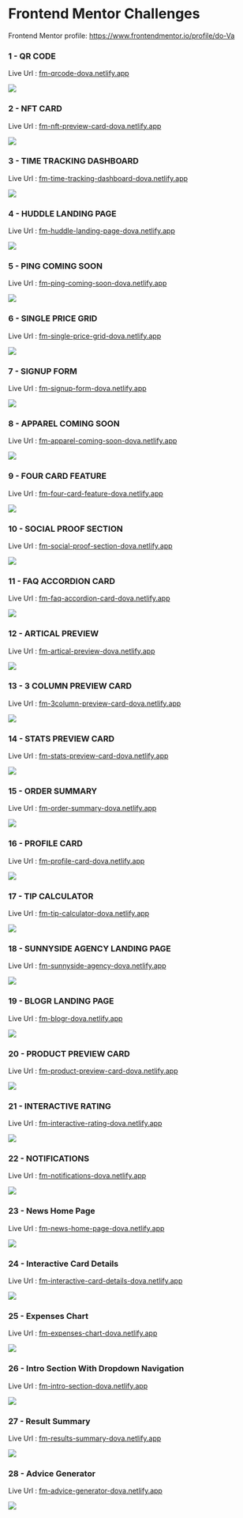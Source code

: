 # Frontend Mentor Challenges

Frontend Mentor profile: https://www.frontendmentor.io/profile/do-Va

### 1 - QR CODE

Live Url : [fm-qrcode-dova.netlify.app](https://fm-qrcode-dova.netlify.app/)

![](images/qr-code.jpg)

### 2 - NFT CARD

Live Url : [fm-nft-preview-card-dova.netlify.app](https://fm-nft-preview-card-dova.netlify.app/)

![](images/nft-card.jpg)

### 3 - TIME TRACKING DASHBOARD

Live Url : [fm-time-tracking-dashboard-dova.netlify.app](https://fm-time-tracking-dashboard-dova.netlify.app/)

![](images/time-tracking-dashboard.jpg)

### 4 - HUDDLE LANDING PAGE

Live Url : [fm-huddle-landing-page-dova.netlify.app](https://fm-huddle-landing-page-dova.netlify.app/)

![](images/huddle-landing-page.jpg)

### 5 - PING COMING SOON

Live Url : [fm-ping-coming-soon-dova.netlify.app](https://fm-ping-coming-soon-dova.netlify.app/)

![](images/ping-coming-soon.jpg)

### 6 - SINGLE PRICE GRID

Live Url : [fm-single-price-grid-dova.netlify.app](https://fm-single-price-grid-dova.netlify.app/)

![](images/single-price-grid.jpg)

### 7 - SIGNUP FORM

Live Url : [fm-signup-form-dova.netlify.app](https://fm-signup-form-dova.netlify.app/)

![](images/signup-form.jpg)

### 8 - APPAREL COMING SOON

Live Url : [fm-apparel-coming-soon-dova.netlify.app](https://fm-apparel-coming-soon-dova.netlify.app/)

![](images/apparel-coming-soon.jpg)

### 9 - FOUR CARD FEATURE

Live Url : [fm-four-card-feature-dova.netlify.app](https://fm-four-card-feature-dova.netlify.app/)

![](images/four-card-feature.jpg)

### 10 - SOCIAL PROOF SECTION

Live Url : [fm-social-proof-section-dova.netlify.app](https://fm-social-proof-section-dova.netlify.app/)

![](images/social-proof-section.jpg)

### 11 - FAQ ACCORDION CARD

Live Url : [fm-faq-accordion-card-dova.netlify.app](https://fm-faq-accordion-card-dova.netlify.app/)

![](images/faq-accordion-card.jpg)

### 12 - ARTICAL PREVIEW

Live Url : [fm-artical-preview-dova.netlify.app](https://fm-artical-preview-dova.netlify.app/)

![](images/artical-preview.jpg)

### 13 - 3 COLUMN PREVIEW CARD

Live Url : [fm-3column-preview-card-dova.netlify.app](https://fm-3column-preview-card-dova.netlify.app/)

![](images/3column-preview-card.jpg)

### 14 - STATS PREVIEW CARD

Live Url : [fm-stats-preview-card-dova.netlify.app](https://fm-stats-preview-card-dova.netlify.app/)

![](images/stats-preview-card.jpg)

### 15 - ORDER SUMMARY

Live Url : [fm-order-summary-dova.netlify.app](https://fm-order-summary-dova.netlify.app/)

![](images/order-summary.jpg)

### 16 - PROFILE CARD

Live Url : [fm-profile-card-dova.netlify.app](https://fm-profile-card-dova.netlify.app/)

![](images/profile-card.jpg)

### 17 - TIP CALCULATOR

Live Url : [fm-tip-calculator-dova.netlify.app](https://fm-tip-calculator-dova.netlify.app/)

![](images/tip-calculator.jpg)

### 18 - SUNNYSIDE AGENCY LANDING PAGE

Live Url : [fm-sunnyside-agency-dova.netlify.app](https://fm-sunnyside-agency-dova.netlify.app/)

![](images/sunnyside-agency-landing-page.jpg)

### 19 - BLOGR LANDING PAGE

Live Url : [fm-blogr-dova.netlify.app](https://fm-blogr-dova.netlify.app/)

![](images/blogr-landing-page.jpg)

### 20 - PRODUCT PREVIEW CARD

Live Url : [fm-product-preview-card-dova.netlify.app](https://fm-product-preview-card-dova.netlify.app/)

![](images/product-preview-card.jpg)

### 21 - INTERACTIVE RATING

Live Url : [fm-interactive-rating-dova.netlify.app](https://fm-interactive-rating-dova.netlify.app/)

![](images/interactive-rating.jpg)

### 22 - NOTIFICATIONS

Live Url : [fm-notifications-dova.netlify.app](https://fm-notifications-dova.netlify.app/)

![](images/notifications.jpg)

### 23 - News Home Page

Live Url : [fm-news-home-page-dova.netlify.app](https://fm-news-home-page-dova.netlify.app/)

![](images/news.png)

### 24 - Interactive Card Details

Live Url : [fm-interactive-card-details-dova.netlify.app](https://fm-interactive-card-details-dova.netlify.app/)

![](images/interactive-card.jpg)

### 25 - Expenses Chart

Live Url : [fm-expenses-chart-dova.netlify.app](https://fm-expenses-chart-dova.netlify.app/)

![](images/expenses-chart.jpg)

### 26 - Intro Section With Dropdown Navigation

Live Url : [fm-intro-section-dova.netlify.app](https://fm-intro-section-dova.netlify.app/)

![](images/intro-section.jpg)

### 27 - Result Summary

Live Url : [fm-results-summary-dova.netlify.app](https://fm-results-summary-dova.netlify.app/)

![](images/result-summary.jpg)

### 28 - Advice Generator

Live Url : [fm-advice-generator-dova.netlify.app](https://fm-advice-generator-dova.netlify.app/)

![](images/advice-generator-preview.jpg)
